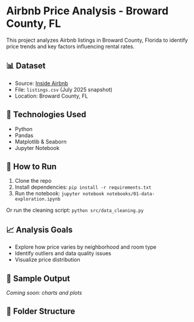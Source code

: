 # Airbnb Price Analysis - Broward County, FL

This project analyzes Airbnb listings in Broward County, Florida to identify price trends and key factors influencing rental rates.

## 📊 Dataset

- Source: [Inside Airbnb](http://insideairbnb.com/get-the-data.html)
- File: `listings.csv` (July 2025 snapshot)
- Location: Broward County, FL

## 🔧 Technologies Used

- Python
- Pandas
- Matplotlib & Seaborn
- Jupyter Notebook

## 🚀 How to Run

1. Clone the repo
2. Install dependencies:
   `pip install -r requirements.txt`
3. Run the notebook:
   `jupyter notebook notebooks/01-data-exploration.ipynb`

Or run the cleaning script:
`python src/data_cleaning.py`

## 📈 Analysis Goals

- Explore how price varies by neighborhood and room type
- Identify outliers and data quality issues
- Visualize price distribution

## 📌 Sample Output

*Coming soon: charts and plots*

## 📁 Folder Structure
